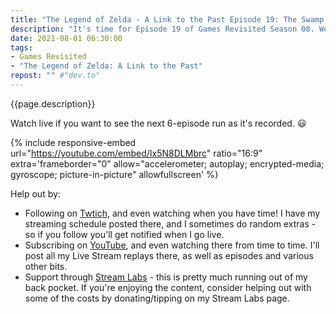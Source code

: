 ```yaml
---
title: "The Legend of Zelda - A Link to the Past Episode 19: The Swamp Palace Part 1"
description: "It's time for Episode 19 of Games Revisited Season 08. We're playing through the SNES classic 'The Legend of Zelda: A Link to the Past'. Today we start in on the Swamp Palace. First - find the hook shot. :)"
date: 2021-08-01 06:30:00
tags:
- Games Revisited
- "The Legend of Zelda: A Link to the Past"
repost: "" #"dev.to"
---
```


{{page.description}}

Watch live if you want to see the next 6-episode run as it's recorded. :smiley:
<!--more-->

{% include responsive-embed url="https://youtube.com/embed/Ix5N8DLMbrc" ratio="16:9" extra='frameborder="0" allow="accelerometer; autoplay; encrypted-media; gyroscope; picture-in-picture" allowfullscreen' %}

Help out by:
 * Following on [Twtich](https://twitch.tv/AnonJr_Live), and even watching when you have time! I have my streaming schedule posted there, and I sometimes do random extras - so if you follow you'll get notified when I go live.
 * Subscribing on [YouTube](http://www.youtube.com/channel/UCXafqhKHbkSUIrq0LAuu0tw), and even watching there from time to time. I'll post all my Live Stream replays there, as well as episodes and various other bits.
 * Support through [Stream Labs](https://streamlabs.com/anonjr_live) - this is pretty much running out of my back pocket. If you're enjoying the content, consider helping out with some of the costs by donating/tipping on my Stream Labs page.
